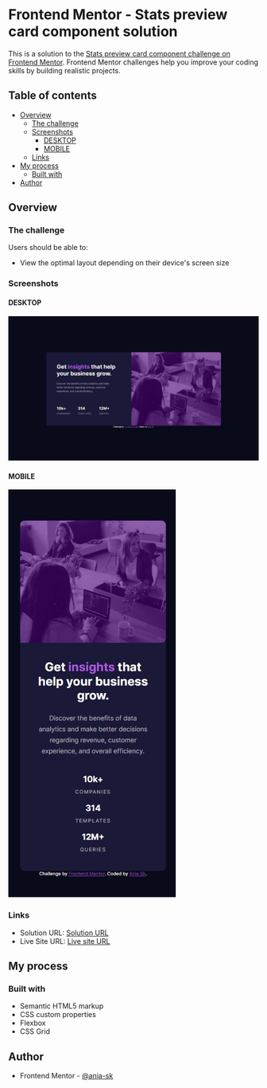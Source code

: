 # Frontend Mentor - Stats preview card component solution

This is a solution to the [Stats preview card component challenge on Frontend Mentor](https://www.frontendmentor.io/challenges/stats-preview-card-component-8JqbgoU62). Frontend Mentor challenges help you improve your coding skills by building realistic projects. 

## Table of contents

- [Overview](#overview)
  - [The challenge](#the-challenge)
  - [Screenshots](#screenshot)
    - [DESKTOP](#desktop)
    - [MOBILE](#mobile)
  - [Links](#links)
- [My process](#my-process)
  - [Built with](#built-with)
- [Author](#author)

## Overview

### The challenge

Users should be able to:

- View the optimal layout depending on their device's screen size

### Screenshots
#### DESKTOP

![](/screenshot.jpg)

#### MOBILE

![](/screenshot-mobile.JPG)

### Links

- Solution URL: [Solution URL](https://www.frontendmentor.io/solutions/stats-preview-card-component-nTFD_Ic2L3)
- Live Site URL: [Live site URL](https://ania-sk.github.io/stats-preview-card-component/)

## My process

### Built with

- Semantic HTML5 markup
- CSS custom properties
- Flexbox
- CSS Grid

## Author
- Frontend Mentor - [@ania-sk](https://www.frontendmentor.io/profile/ania-sk)



